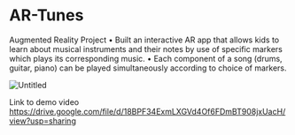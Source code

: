 # AR-Tunes

Augmented Reality Project
• Built an interactive AR app that allows kids to learn about musical instruments and their notes by use of specific
  markers which plays its corresponding music.
• Each component of a song (drums, guitar, piano) can be played simultaneously according to choice of markers.

![Untitled](https://user-images.githubusercontent.com/60187527/176957044-a4701228-bcd0-4ef0-99a9-1475af5b3173.png)


Link to demo video  
https://drive.google.com/file/d/18BPF34ExmLXGVd4Of6FDmBT908jxUacH/view?usp=sharing
